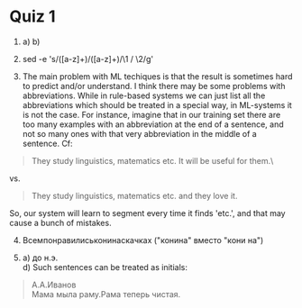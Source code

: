 # Quiz 1

1. a) b)

2. sed -e 's/\([a-z]\+\)\/\([a-z]\+\)/\1 \/ \2/g'

3. The main problem with ML techiques is that the result is sometimes hard to predict and/or understand.
I think there may be some problems with abbreviations. While in rule-based systems we can just list all the abbreviations which should be treated in a special way, in ML-systems it is not the case. For instance, imagine that in our training set there are too many examples with an abbreviation at the end of a sentence, and not so many ones with that very abbreviation in the middle of a sentence. Cf:
> They study linguistics, matematics etc. It will be useful for them.\

vs.

> They study linguistics, matematics etc. and they love it.

So, our system will learn to segment every time it finds 'etc.', and that may cause a bunch of mistakes.

4. Всемпонравилиськонинаскачках ("конина" вместо "кони на")

5. a) до н.э.\
d) Such sentences can be treated as initials:
> А.А.Иванов\
> Мама мыла раму.Рама теперь чистая.
